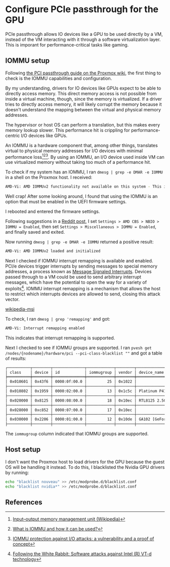 # Configure PCIe passthrough for the GPU

PCIe passthrough allows IO devices like a GPU to be used directly by a VM,
instead of the VM interacting with it through a software virtualization layer.
This is imporant for performance-critical tasks like gaming.

## IOMMU setup

Following [the PCI passthrough guide on the Proxmox wiki](passthrough-guide),
the first thing to check is the IOMMU capabilities and configuration.

[passthrough-guide]: https://web.archive.org/web/20240203023530/https://pve.proxmox.com/wiki/PCI_Passthrough

By my understanding, drivers for IO devices like GPUs expect to be able to directly access memory.
This direct memory access is not possible from inside a virtual machine, though, since the memory is virtualized.
If a driver tries to directly access memory, it will likely corrupt the memory
because it doesn't understand the mapping between the virtual and physical memory addresses.

The hypervisor or host OS can perform a translation, but this makes every memory lookup slower.
This performance hit is crippling for performance-centric I/O devices like GPUs.

An IOMMU is a hardware component that, among other things,
translates virtual to physical memory addresses for I/O devices with minimal performance loss[^1][^2][^3].
By using an IOMMU, an I/O device used inside VM can use virtualized memory without taking too much of a performance hit.

To check if my system has an IOMMU, I ran `dmesg | grep -e DMAR -e IOMMU` in a shell on the Proxmox host.
I received:

```sh
AMD-Vi: AMD IOMMUv2 functionality not available on this system - This is not a bug.
```

Well crap!
After some looking around, I found that using the IOMMU is an option that must be enabled in the UEFI firmware settings.

I rebooted and entered the firmware settings.

Following suggestions in a [Reddit post](reddit-enable-iommu),
I set `Settings > AMD CBS > NBIO > IOMMU = Enabled`,
then set `Settings > Miscellaneous > IOMMU = Enabled`,
and finally saved and exited.

[reddit-enable-iommu]: https://web.archive.org/web/20240219190649/https://old.reddit.com/r/gigabyte/comments/12cl7fa/cant_enable_iommu_on_b650m/

Now running `dmesg | grep -e DMAR -e IOMMU` returned a positive result:

```sh
AMD-Vi: AMD IOMMUv2 loaded and initialized
```

Next I checked if IOMMU interrupt remapping is available and enabled.
PCI/e devices trigger interrupts by sending messages to special memory addresses,
a process known as [Message Signaled Interrupts](wikipedia-msi).
Devices passed through to a VM could be used to send arbitrary interrupt messages,
which have the potential to open the way for a variety of exploits[^4].
IOMMU interrupt remapping is a mechanism that allows the host to restrict which interrupts devices are allowed to send, 
closing this attack vector.

[wikipedia-msi](https://web.archive.org/web/20240115070533/https://en.wikipedia.org/wiki/Message_Signaled_Interrupts)

To check, I ran `dmesg | grep 'remapping'` and got:

```sh
AMD-Vi: Interrupt remapping enabled
```

This indicates that interrupt remapping is supported.

Next I checked to see if IOMMU groups are supported.
I ran `pvesh get /nodes/{nodename}/hardware/pci --pci-class-blacklist ""` and got a table of results:

```sh
┌──────────┬────────┬──────────────┬────────────┬────────┬────────────────────────────────────────────────
│ class    │ device │ id           │ iommugroup │ vendor │ device_name
╞══════════╪════════╪══════════════╪════════════╪════════╪════════════════════════════════════════════════
│ 0x010601 │ 0x43f6 │ 0000:0f:00.0 │         25 │ 0x1022 │
├──────────┼────────┼──────────────┼────────────┼────────┼────────────────────────────────────────────────
│ 0x010802 │ 0x1959 │ 0000:02:00.0 │         13 │ 0x1c5c │ Platinum P41 NVMe Solid State Drive 2TB
├──────────┼────────┼──────────────┼────────────┼────────┼────────────────────────────────────────────────
│ 0x020000 │ 0x8125 │ 0000:08:00.0 │         18 │ 0x10ec │ RTL8125 2.5GbE Controller
├──────────┼────────┼──────────────┼────────────┼────────┼────────────────────────────────────────────────
│ 0x028000 │ 0xc852 │ 0000:07:00.0 │         17 │ 0x10ec │
├──────────┼────────┼──────────────┼────────────┼────────┼────────────────────────────────────────────────
│ 0x030000 │ 0x2206 │ 0000:01:00.0 │         12 │ 0x10de │ GA102 [GeForce RTX 3080]
├──────────┼────────┼──────────────┼────────────┼────────┼────────────────────────────────────────────────
```

The `iommugroup` column indicated that IOMMU groups are supported.

## Host setup

I don't want the Proxmox host to load drivers for the GPU because the guest OS will be handling it instead.
To do this, I blacklisted the Nvidia GPU drivers by running:

```sh
echo "blacklist nouveau" >> /etc/modprobe.d/blacklist.conf
echo "blacklist nvidia*" >> /etc/modprobe.d/blacklist.conf
```

## References

[^1]: [Input–output memory management unit (Wikipedia)](https://web.archive.org/web/20240201160518/https://en.wikipedia.org/wiki/Input%E2%80%93output_memory_management_unit)
[^2]: [What is IOMMU and how it can be used?](https://web.archive.org/web/20230923133045/https://blog.3mdeb.com/2021/2021-01-13-iommu/)
[^3]: [IOMMU protection against I/O attacks: a vulnerability and a proof of concept](https://web.archive.org/web/20230711052741/https://journal-bcs.springeropen.com/articles/)
[^4]: [Following the White Rabbit: Software attacks against Intel (R) VT-d technology](https://web.archive.org/web/20230711052741mp_/http://www.invisiblethingslab.com/resources/2011/Software%2520Attacks%2520on%2520Intel%2520VT-d.pdf)
